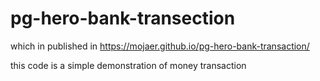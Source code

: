 # pg-hero-bank-transection
which in published in  https://mojaer.github.io/pg-hero-bank-transaction/

this code is a simple demonstration of money transaction

